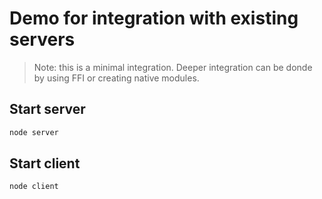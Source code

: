 # Demo for integration with existing servers

> Note: this is a minimal integration. Deeper integration can be donde by using FFI or creating native modules.

## Start server

```sh
node server
```

## Start client

```sh
node client
```

